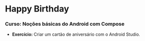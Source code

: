 # Happy Birthday

### Curso: Noções básicas do Android com Compose

- <b>Exercício:</b> Criar um cartão de aniversário com o Android Studio.
